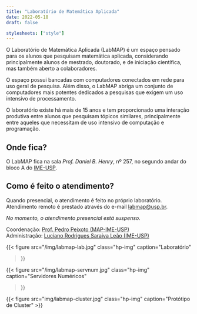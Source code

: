 ```yaml
---
title: "Laboratório de Matemática Aplicada"
date: 2022-05-18
draft: false

stylesheets: ["style"]
---
```


O Laboratório de Matemática Aplicada (LabMAP) é um espaço pensado para os alunos
que pesquisam matemática aplicada, considerando principalmente alunos de
mestrado, doutorado, e de iniciação científica, mas também aberto a
colaboradores.

O espaço possui bancadas com computadores conectados em rede para uso geral de
pesquisa. Além disso, o LabMAP abriga um conjunto de computadores mais potentes
dedicados a pesquisas que exigem um uso intensivo de processamento.

O laboratório existe há mais de 15 anos e tem proporcionado uma interação
produtiva entre alunos que pesquisam tópicos similares, principalmente entre
aqueles que necessitam de uso intensivo de computação e programação.

## Onde fica?

O LabMAP fica na sala *Prof. Daniel B. Henry*, nº 257, no segundo andar do bloco
A do [IME-USP](https://ime.usp.br/).

## Como é feito o atendimento?

Quando presencial, o atendimento é feito no próprio laboratório. Atendimento
remoto é prestado através do e-mail [labmap@usp.br](mailto:labmap@usp.br).

*No momento, o atendimento presencial está suspenso.*

<!-- Horário de atendimento presencial:

- Terças-feiras, das 10:00 às 12:00.
- Quartas-feiras, das 13:30 às 15:30. -->

Coordenação: [Prof. Pedro Peixoto (MAP-IME-USP)](mailto:pedrosp@ime.usp.br)\
Administração: [Luciano Rodrigues Saraiva Leão (IME-USP)](mailto:labmap@usp.br)

<div class="center">

  {{< figure
    src="/img/labmap-lab.jpg"
    class="hp-img"
    caption="Laboratório"
  >}}

  {{< figure
    src="/img/labmap-servnum.jpg"
    class="hp-img"
    caption="Servidores Numéricos"
  >}}

</div>

<div class="center">
  {{< figure
    src="img/labmap-cluster.jpg"
    class="hp-img"
    caption="Protótipo de Cluster"
  >}}

</div>
